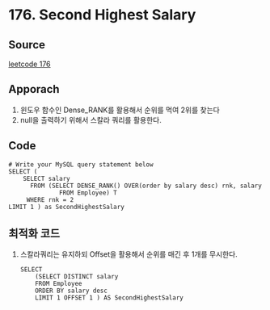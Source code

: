 # 176. Second Highest Salary

## Source

[leetcode 176](https://leetcode.com/problems/second-highest-salary/description/?envType=study-plan-v2&envId=top-sql-50)

## Apporach

1. 윈도우 함수인 Dense_RANK를 활용해서 순위를 먹여 2위를 찾는다
2. null을 출력하기 위해서 스칼라 쿼리를 활용한다.

## Code

    # Write your MySQL query statement below
    SELECT (
        SELECT salary
          FROM (SELECT DENSE_RANK() OVER(order by salary desc) rnk, salary
                  FROM Employee) T
         WHERE rnk = 2
    LIMIT 1 ) as SecondHighestSalary

## 최적화 코드

1.  스칼라쿼리는 유지하되 Offset을 활용해서 순위를 매긴 후 1개를 무시한다.

        SELECT
            (SELECT DISTINCT salary
            FROM Employee
            ORDER BY salary desc
            LIMIT 1 OFFSET 1 ) AS SecondHighestSalary
